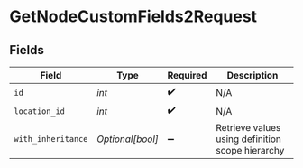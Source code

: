# GetNodeCustomFields2Request


## Fields

| Field                                            | Type                                             | Required                                         | Description                                      |
| ------------------------------------------------ | ------------------------------------------------ | ------------------------------------------------ | ------------------------------------------------ |
| `id`                                             | *int*                                            | :heavy_check_mark:                               | N/A                                              |
| `location_id`                                    | *int*                                            | :heavy_check_mark:                               | N/A                                              |
| `with_inheritance`                               | *Optional[bool]*                                 | :heavy_minus_sign:                               | Retrieve values using definition scope hierarchy |